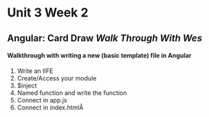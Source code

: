# Unit 3 Week 2

## Angular: Card Draw *Walk Through With Wes*

#### Walkthrough with writing a new (basic template) file in Angular

1. Write an IIFE
1. Create/Access your module
1. $inject
1. Named function and write the function
1. Connect in app.js
1. Connect in index.htmlÂ
